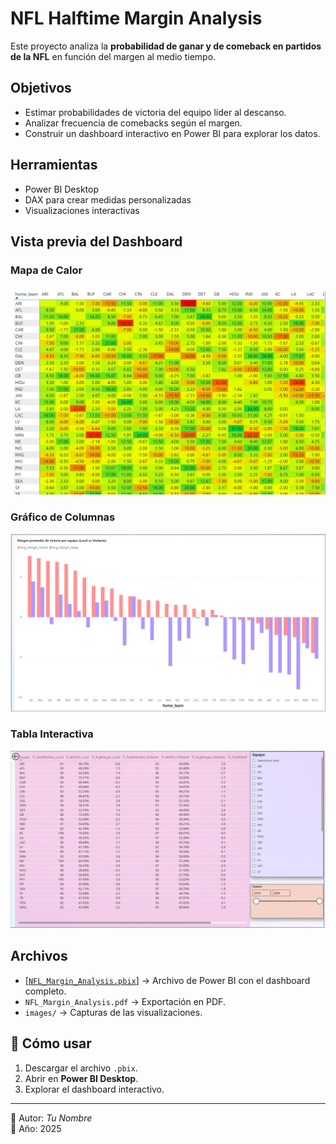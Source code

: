 # NFL Halftime Margin Analysis 

Este proyecto analiza la **probabilidad de ganar y de comeback en partidos de la NFL** en función del margen al medio tiempo.

## Objetivos
- Estimar probabilidades de victoria del equipo líder al descanso.
- Analizar frecuencia de comebacks según el margen.
- Construir un dashboard interactivo en Power BI para explorar los datos.

## Herramientas
- Power BI Desktop
- DAX para crear medidas personalizadas
- Visualizaciones interactivas

## Vista previa del Dashboard
### Mapa de Calor
<img src="images/Heatmap_HT.png" width="600">

### Gráfico de Columnas
<img src="images/Margen_AVRG.png" width="600">

### Tabla Interactiva
<img src="images/Tabla_Interactiva.png" width="600">

## Archivos 
- [[`NFL_Margin_Analysis.pbix`]](https://github.com/Sickybu/NFL-Halftime-Margin.Analysis/blob/main/Estudio%20de%20Probabilidades.pbix) → Archivo de Power BI con el dashboard completo.
- `NFL_Margin_Analysis.pdf` → Exportación en PDF.
- `images/` → Capturas de las visualizaciones.

## 🚀 Cómo usar
1. Descargar el archivo `.pbix`.
2. Abrir en **Power BI Desktop**.
3. Explorar el dashboard interactivo.

---
👤 Autor: *Tu Nombre*  
📅 Año: 2025

